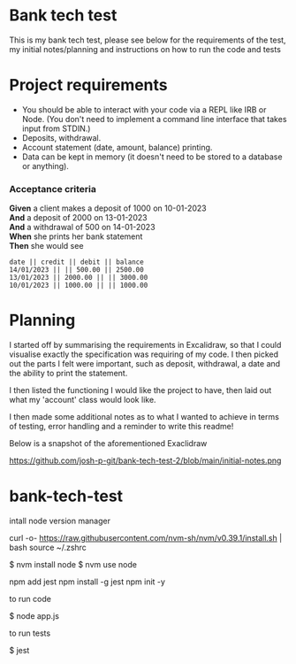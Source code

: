 # Bank tech test

This is my bank tech test, please see below for the requirements of the test, my initial notes/planning and instructions on how to run the code and tests


# Project requirements


* You should be able to interact with your code via a REPL like IRB or Node.  (You don't need to implement a command line interface that takes input from STDIN.)
* Deposits, withdrawal.
* Account statement (date, amount, balance) printing.
* Data can be kept in memory (it doesn't need to be stored to a database or anything).

### Acceptance criteria

**Given** a client makes a deposit of 1000 on 10-01-2023  
**And** a deposit of 2000 on 13-01-2023  
**And** a withdrawal of 500 on 14-01-2023  
**When** she prints her bank statement  
**Then** she would see

```
date || credit || debit || balance
14/01/2023 || || 500.00 || 2500.00
13/01/2023 || 2000.00 || || 3000.00
10/01/2023 || 1000.00 || || 1000.00
```


# Planning

I started off by summarising the requirements in Excalidraw, so that I could visualise exactly the specification was requiring of my code. I then picked out the parts I felt were important, such as deposit, withdrawal, a date and the ability to print the statement.

I then listed the functioning I would like the project to have, then laid out what my 'account' class would look like.

I then made some additional notes as to what I wanted to achieve in terms of testing, error handling and a reminder to write this readme!

Below is a snapshot of the aforementioned Exaclidraw

https://github.com/josh-p-git/bank-tech-test-2/blob/main/initial-notes.png


# bank-tech-test













intall node version manager

curl -o- https://raw.githubusercontent.com/nvm-sh/nvm/v0.39.1/install.sh | bash
source ~/.zshrc


$ nvm install node
$ nvm use node


npm add jest
npm install -g jest
npm init -y



to run code

$ node app.js

to run tests

$ jest
